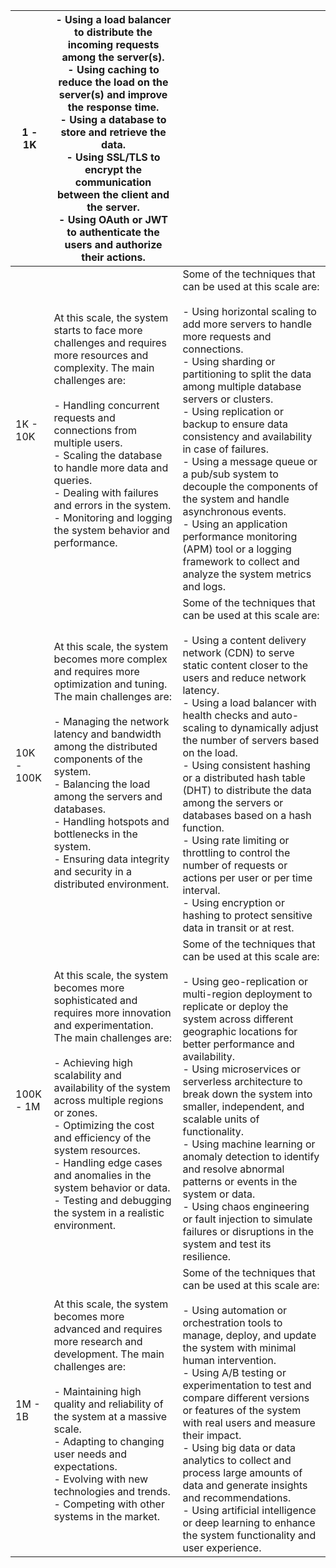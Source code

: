 

| 1 - 1K<br> | - Using a load balancer to distribute the incoming requests among the server(s).  <br>- Using caching to reduce the load on the server(s) and improve the response time.  <br>- Using a database to store and retrieve the data.  <br>- Using SSL/TLS to encrypt the communication between the client and the server.  <br>- Using OAuth or JWT to authenticate the users and authorize their actions.                                               |                                                                                                                                                                                                                                                                                                                                                                                                                                                                                                                                                                                                                                                                               |
| ---------- | ---------------------------------------------------------------------------------------------------------------------------------------------------------------------------------------------------------------------------------------------------------------------------------------------------------------------------------------------------------------------------------------------------------------------------------------------------- | ----------------------------------------------------------------------------------------------------------------------------------------------------------------------------------------------------------------------------------------------------------------------------------------------------------------------------------------------------------------------------------------------------------------------------------------------------------------------------------------------------------------------------------------------------------------------------------------------------------------------------------------------------------------------------- |
| 1K - 10K   | At this scale, the system starts to face more challenges and requires more resources and complexity. The main challenges are:<br><br>- Handling concurrent requests and connections from multiple users.  <br>- Scaling the database to handle more data and queries.  <br>- Dealing with failures and errors in the system.  <br>- Monitoring and logging the system behavior and performance.                                                      | Some of the techniques that can be used at this scale are:<br><br>- Using horizontal scaling to add more servers to handle more requests and connections.  <br>- Using sharding or partitioning to split the data among multiple database servers or clusters.  <br>- Using replication or backup to ensure data consistency and availability in case of failures.  <br>- Using a message queue or a pub/sub system to decouple the components of the system and handle asynchronous events.  <br>- Using an application performance monitoring (APM) tool or a logging framework to collect and analyze the system metrics and logs.                                         |
| 10K - 100K | At this scale, the system becomes more complex and requires more optimization and tuning. The main challenges are:<br><br>- Managing the network latency and bandwidth among the distributed components of the system.  <br>- Balancing the load among the servers and databases.  <br>- Handling hotspots and bottlenecks in the system.  <br>- Ensuring data integrity and security in a distributed environment.                                  | Some of the techniques that can be used at this scale are:<br><br>- Using a content delivery network (CDN) to serve static content closer to the users and reduce network latency.  <br>- Using a load balancer with health checks and auto-scaling to dynamically adjust the number of servers based on the load.  <br>- Using consistent hashing or a distributed hash table (DHT) to distribute the data among the servers or databases based on a hash function.  <br>- Using rate limiting or throttling to control the number of requests or actions per user or per time interval.  <br>- Using encryption or hashing to protect sensitive data in transit or at rest. |
| 100K - 1M  | At this scale, the system becomes more sophisticated and requires more innovation and experimentation. The main challenges are:<br><br>- Achieving high scalability and availability of the system across multiple regions or zones.  <br>- Optimizing the cost and efficiency of the system resources.  <br>- Handling edge cases and anomalies in the system behavior or data.  <br>- Testing and debugging the system in a realistic environment. | Some of the techniques that can be used at this scale are:<br><br>- Using geo-replication or multi-region deployment to replicate or deploy the system across different geographic locations for better performance and availability.  <br>- Using microservices or serverless architecture to break down the system into smaller, independent, and scalable units of functionality.  <br>- Using machine learning or anomaly detection to identify and resolve abnormal patterns or events in the system or data.  <br>- Using chaos engineering or fault injection to simulate failures or disruptions in the system and test its resilience.                               |
| 1M - 1B    | At this scale, the system becomes more advanced and requires more research and development. The main challenges are:<br><br>- Maintaining high quality and reliability of the system at a massive scale.  <br>- Adapting to changing user needs and expectations.  <br>- Evolving with new technologies and trends.  <br>- Competing with other systems in the market.                                                                               | Some of the techniques that can be used at this scale are:<br><br>- Using automation or orchestration tools to manage, deploy, and update the system with minimal human intervention.  <br>    - Using A/B testing or experimentation to test and compare different versions or features of the system with real users and measure their impact.  <br>    - Using big data or data analytics to collect and process large amounts of data and generate insights and recommendations.  <br>    - Using artificial intelligence or deep learning to enhance the system functionality and user experience.                                                                       |






















